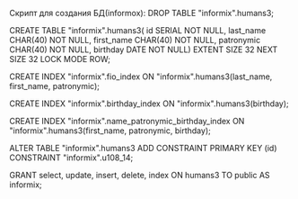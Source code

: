 Скрипт для создания БД(informox):
DROP TABLE "informix".humans3;

CREATE TABLE "informix".humans3(
   id SERIAL NOT NULL,
   last_name CHAR(40) NOT NULL,
   first_name CHAR(40) NOT NULL,
   patronymic CHAR(40) NOT NULL,
   birthday DATE NOT NULL)
EXTENT SIZE 32 NEXT SIZE 32 LOCK MODE ROW;

CREATE INDEX "informix".fio_index ON "informix".humans3(last_name, first_name, patronymic);

CREATE INDEX "informix".birthday_index ON "informix".humans3(birthday);

CREATE INDEX "informix".name_patronymic_birthday_index ON "informix".humans3(first_name, patronymic, birthday);

ALTER TABLE "informix".humans3 ADD CONSTRAINT PRIMARY KEY 
   (id) CONSTRAINT "informix".u108_14;

GRANT select, update, insert, delete, index ON humans3 TO public AS informix;
